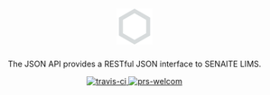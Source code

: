 <div align="center">

  <h1>
    <a href="https://github.com/senaite/senaite.jsonapi">
      <div>
        <img src="static/logo.png" alt="senaite.jsonapi" height="64" />
      </div>
    </a>
  </h1>

  <p>The JSON API provides a RESTful JSON interface to SENAITE LIMS.</p>


  <div>
    <a href="https://travis-ci.org/senaite/senaite.api">
      <img src="https://img.shields.io/travis/senaite/senaite.jsonapi.svg?style=flat-square" alt="travis-ci" />
    </a>
    <a href="docs/Contributing.rst">
      <img src="https://img.shields.io/badge/PRs-welcome-brightgreen.svg?style=flat-square" alt="prs-welcom" />
    </a>
  </div>
</div>
